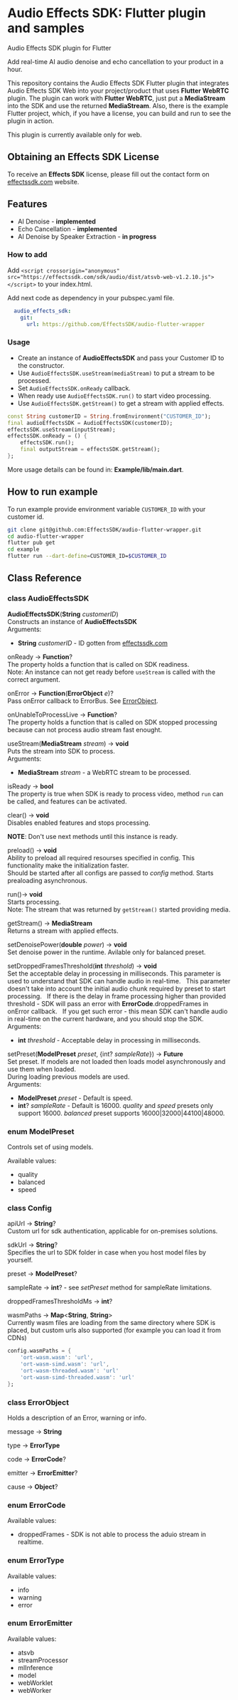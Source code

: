 

# Audio Effects SDK: Flutter plugin and samples

Audio Effects SDK plugin for Flutter

Add real-time AI audio denoise and echo cancellation to your product in a hour. 

This repository contains the Audio Effects SDK Flutter plugin that integrates Audio Effects SDK Web into your project/product that uses **Flutter WebRTC** plugin.
The plugin can work with **Flutter WebRTC**, just put a **MediaStream** into the SDK and use the returned **MediaStream**.
Also, there is the example Flutter project, which, if you have a license, you can build and run to see the plugin in action.

This plugin is currently available only for web.

## Obtaining an Effects SDK License

To receive an **Effects SDK** license, please fill out the contact form on [effectssdk.com](https://effectssdk.com/contacts) website.

## Features

- AI Denoise - **implemented**
- Echo Cancellation - **implemented**
- AI Denoise by Speaker Extraction - **in progress**

### How to add

Add `<script crossorigin="anonymous" src="https://effectssdk.com/sdk/audio/dist/atsvb-web-v1.2.10.js"></script>` to your index.html.

Add next code as dependency in your pubspec.yaml file.
```yaml
  audio_effects_sdk:
    git:
      url: https://github.com/EffectsSDK/audio-flutter-wrapper
```

### Usage

- Create an instance of **AudioEffectsSDK** and pass your Customer ID to the constructor.
- Use `AudioEffectsSDK.useStream(mediaStream)` to put a stream to be processed.
- Set `AudioEffectsSDK.onReady` callback.
- When ready use `AudioEffectsSDK.run()` to start video processing.
- Use `AudioEffectsSDK.getStream()` to get a stream with applied effects.

```dart
const String customerID = String.fromEnvironment("CUSTOMER_ID");
final audioEffectsSDK = AudioEffectsSDK(customerID);
effectsSDK.useStream(inputStream);
effectsSDK.onReady = () {
    effectsSDK.run();
    final outputStream = effectsSDK.getStream();
};
```

More usage details can be found in: **Example/lib/main.dart**.

## How to run example

To run example provide environment variable `CUSTOMER_ID` with your customer id.
```sh
git clone git@github.com:EffectsSDK/audio-flutter-wrapper.git
cd audio-flutter-wrapper
flutter pub get
cd example
flutter run --dart-define=CUSTOMER_ID=$CUSTOMER_ID
```

## Class Reference

### class AudioEffectsSDK

**AudioEffectsSDK**(**String** *customerID*)  
Constructs an instance of **AudioEffectsSDK**  
Arguments:
- **String** *customerID* - ID gotten from [effectssdk.com](https://effectssdk.com/contacts)

onReady -\> **Function**?  
The property holds a function that is called on SDK readiness.  
Note: An instance can not get ready before `useStream` is called with the correct argument.

onError -\> **Function**(**ErrorObject** *e*)?  
Pass onError callback to ErrorBus. See [ErrorObject](#class-errorobject).  

onUnableToProcessLive -\> **Function**?  
The property holds a function that is called on SDK stopped processing because can not process audio stream fast enought.

useStream(**MediaStream** *stream*) -\> **void**  
Puts the stream into SDK to process.  
Arguments:
- **MediaStream** *stream* - a WebRTC stream to be processed.

isReady -\> **bool**  
The property is true when SDK is ready to process video, method `run` can be called, and features can be activated.

clear() -\> **void**  
Disables enabled features and stops processing.

**NOTE**: Don't use next methods until this instance is ready.

preload() -\> **void**  
Ability to preload all required resourses specified in config. This functionality make the initialization faster.  
Should be started after all configs are passed to *config* method.
Starts prealoading asynchronous.

run()-\> **void**  
Starts processing.  
Note: The stream that was returned by `getStream()` started providing media.  

getStream() -\> **MediaStream**  
Returns a stream with applied effects.

setDenoisePower(**double** *power*) -\> **void**  
Set denoise power in the runtime. Avilable only for balanced preset.

setDroppedFramesThreshold(**int** *threshold*) -\> **void**  
Set the acceptable delay in processing in milliseconds. This parameter is used to understand that SDK can handle audio in real-time.  
This parameter doesn't take into account the initial audio chunk required by preset to start processing.  
If there is the delay in frame processing higher than provided threshold - SDK will pass an error with **ErrorCode**.droppedFrames in onError callback.  
If you get such error - this mean SDK can't handle audio in real-time on the current hardware, and you should stop the SDK.  
Arguments:
- **int** *threshold* - Acceptable delay in processing in milliseconds.

setPreset(**ModelPreset** *preset*, {int? *sampleRate*}) -\> **Future**  
Set preset. If models are not loaded then loads model asynchronously and use them when loaded.  
During loading previous models are used.  
Arguments:
- **ModelPreset** *preset* -  Default is speed.
- **int**? *sampleRate* - Default is 16000. *quality* and *speed* presets only support 16000. *balanced* preset supports 16000|32000|44100|48000.

### enum ModelPreset  
Controls set of using models.

Available values:  
* quality
* balanced
* speed

### class Config 

apiUrl -\> **String**?  
Custom url for sdk authentication, applicable for on-premises solutions.  

sdkUrl -\> **String**?  
Specifies the url to SDK folder in case when you host model files by yourself.  

preset -\> **ModelPreset**?  

sampleRate -\> **int**?  - see *setPreset* method for sampleRate limitations.  

droppedFramesThresholdMs -\> **int**?  

wasmPaths -\> **Map**\<**String**, **String**\>  
Currently wasm files are loading from the same directory where SDK is placed, but custom urls also supported (for example you can load it from CDNs)

```dart
config.wasmPaths = {
    'ort-wasm.wasm': 'url',
    'ort-wasm-simd.wasm': 'url',
    'ort-wasm-threaded.wasm': 'url'
    'ort-wasm-simd-threaded.wasm': 'url' 
};
```

### class ErrorObject  
Holds a description of an Error, warning or info.  

message -\> **String**  

type -\> **ErrorType**  

code -\> **ErrorCode**?  

emitter -\> **ErrorEmitter**?  

cause -\> **Object**?  

### enum ErrorCode 

Available values:  
* droppedFrames - SDK is not able to process the aduio stream in realtime.

### enum ErrorType 
  
Available values:
* info
* warning
* error

### enum ErrorEmitter 

Available values:
* atsvb
* streamProcessor
* mlInference
* model
* webWorklet
* webWorker
